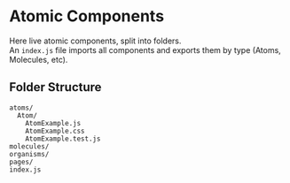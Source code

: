 # Atomic Components
Here live atomic components, split into folders.<br>
An ```index.js``` file imports all components and exports them by type (Atoms, Molecules, etc).

## Folder Structure
```
atoms/
  Atom/
    AtomExample.js
    AtomExample.css
    AtomExample.test.js
molecules/
organisms/
pages/
index.js
```
